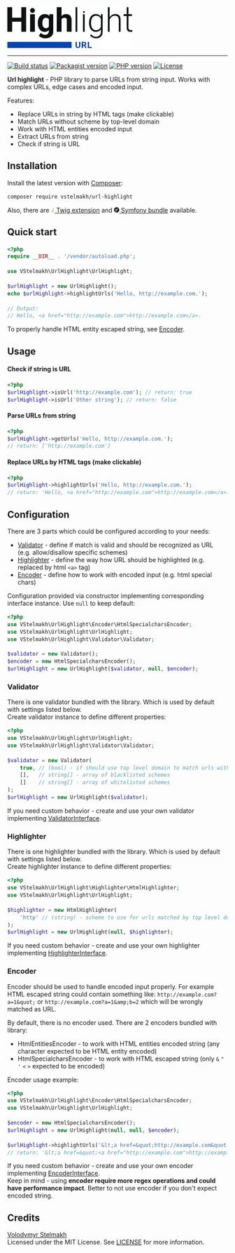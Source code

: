 <img src="./resources/url-highlight-logo.svg" width="286" height="93" alt="Url highlight logo">

---

[![Build status](https://github.com/vstelmakh/url-highlight/workflows/build/badge.svg?branch=master)](https://github.com/vstelmakh/url-highlight/actions)
[![Packagist version](https://img.shields.io/packagist/v/vstelmakh/url-highlight?color=orange)](https://packagist.org/packages/vstelmakh/url-highlight)
[![PHP version](https://img.shields.io/packagist/php-v/vstelmakh/url-highlight)](https://www.php.net/)
[![License](https://img.shields.io/github/license/vstelmakh/url-highlight?color=yellowgreen)](LICENSE)

**Url highlight** - PHP library to parse URLs from string input. Works with complex URLs, edge cases and encoded input.  

Features:
- Replace URLs in string by HTML tags (make clickable)
- Match URLs without scheme by top-level domain
- Work with HTML entities encoded input
- Extract URLs from string
- Check if string is URL

## Installation
Install the latest version with [Composer](https://getcomposer.org/):  
```bash
composer require vstelmakh/url-highlight
```
Also, there are
 [<img src="./resources/twig-logo.png" width="8" height="12" alt="Twig logo"> Twig extension](https://github.com/vstelmakh/url-highlight-twig-extension)
 and [<img src="./resources/symfony-logo.png" width="12" height="12" alt="Symfony logo"> Symfony bundle](https://github.com/vstelmakh/url-highlight-symfony-bundle) available.  

## Quick start  
```php
<?php
require __DIR__ . '/vendor/autoload.php';

use VStelmakh\UrlHighlight\UrlHighlight;

$urlHighlight = new UrlHighlight();
echo $urlHighlight->highlightUrls('Hello, http://example.com.');

// Output:
// Hello, <a href="http://example.com">http://example.com</a>.
```

To properly handle HTML entity escaped string, see [Encoder](#encoder).

## Usage
#### Check if string is URL
```php
<?php
$urlHighlight->isUrl('http://example.com'); // return: true
$urlHighlight->isUrl('Other string'); // return: false
```

#### Parse URLs from string
```php
<?php
$urlHighlight->getUrls('Hello, http://example.com.');
// return: ['http://example.com']
```

#### Replace URLs by HTML tags (make clickable)
```php
<?php
$urlHighlight->highlightUrls('Hello, http://example.com.');
// return: 'Hello, <a href="http://example.com">http://example.com</a>.'
```

## Configuration
There are 3 parts which could be configured according to your needs:
- [Validator](#validator) - define if match is valid and should be recognized as URL (e.g. allow/disallow specific schemes)
- [Highlighter](#highlighter) - define the way how URL should be highlighted (e.g. replaced by html `<a>` tag)
- [Encoder](#encoder) - define how to work with encoded input (e.g. html special chars)

Configuration provided via constructor implementing corresponding interface instance.
Use `null` to keep default:  
```php
<?php
use VStelmakh\UrlHighlight\Encoder\HtmlSpecialcharsEncoder;
use VStelmakh\UrlHighlight\UrlHighlight;
use VStelmakh\UrlHighlight\Validator\Validator;

$validator = new Validator();
$encoder = new HtmlSpecialcharsEncoder();
$urlHighlight = new UrlHighlight($validator, null, $encoder);
```

### Validator
There is one validator bundled with the library. Which is used by default with settings listed below.  
Create validator instance to define different properties:

```php
<?php
use VStelmakh\UrlHighlight\UrlHighlight;
use VStelmakh\UrlHighlight\Validator\Validator;

$validator = new Validator(
    true, // (bool) - if should use top level domain to match urls without scheme
    [],   // string[] - array of blacklisted schemes
    []    // string[] - array of whitelisted schemes
);
$urlHighlight = new UrlHighlight($validator);
```
If you need custom behavior - create and use your own validator implementing [ValidatorInterface](./src/Validator/ValidatorInterface.php).  

### Highlighter
There is one highlighter bundled with the library. Which is used by default with settings listed below.  
Create highlighter instance to define different properties:

```php
<?php
use VStelmakh\UrlHighlight\Highlighter\HtmlHighlighter;
use VStelmakh\UrlHighlight\UrlHighlight;

$highlighter = new HtmlHighlighter(
    'http' // (string) - scheme to use for urls matched by top level domain
);
$urlHighlight = new UrlHighlight(null, $highlighter);
```
If you need custom behavior - create and use your own highlighter implementing [HighlighterInterface](./src/Highlighter/HighlighterInterface.php).  

### Encoder
Encoder should be used to handle encoded input properly. For example HTML escaped string could contain something
like: `http://example.com?a=1&quot;` or `http://example.com?a=1&amp;b=2` which will be wrongly matched as URL.

By default, there is no encoder used. There are 2 encoders bundled with library:
- HtmlEntitiesEncoder - to work with HTML entities encoded string (any character expected to be HTML entity encoded)
- HtmlSpecialcharsEncoder - to work with HTML escaped string (only `&` `"` `'` `<` `>` expected to be encoded)

Encoder usage example:

```php
<?php
use VStelmakh\UrlHighlight\Encoder\HtmlSpecialcharsEncoder;
use VStelmakh\UrlHighlight\UrlHighlight;

$encoder = new HtmlSpecialcharsEncoder();
$urlHighlight = new UrlHighlight(null, null, $encoder);

$urlHighlight->highlightUrls('&lt;a href=&quot;http://example.com&quot;&gt;Example&lt;/a&gt;');
// return: '&lt;a href=&quot;<a href="http://example.com">http://example.com</a>&quot;&gt;Example&lt;/a&gt;'
```
If you need custom behavior - create and use your own encoder implementing [EncoderInterface](./src/Encoder/EncoderInterface.php).  
Keep in mind - using **encoder require more regex operations and could have performance impact**.
Better to not use encoder if you don't expect encoded string.

## Credits
[Volodymyr Stelmakh](https://github.com/vstelmakh)  
Licensed under the MIT License. See [LICENSE](LICENSE) for more information.  
